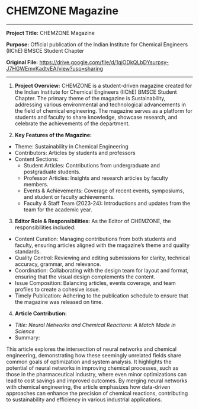 # CHEMZONE Magazine
---
**Project Title:** CHEMZONE Magazine

**Purpose:** Official publication of the Indian Institute for Chemical Engineers (IIChE) BMSCE Student Chapter

**Original File:** https://drive.google.com/file/d/1qjODkQLbDYsurpsy-J7HGWEmvKadtvEA/view?usp=sharing

---
1. **Project Overview:**
CHEMZONE is a student-driven magazine created for the Indian Institute for Chemical Engineers (IIChE) BMSCE Student Chapter. The primary theme of the magazine is Sustainability, addressing various environmental and technological advancements in the field of chemical engineering. The magazine serves as a platform for students and faculty to share knowledge, showcase research, and celebrate the achievements of the department.

2. **Key Features of the Magazine:**
- Theme: Sustainability in Chemical Engineering
- Contributors: Articles by students and professors
- Content Sections:
  - Student Articles: Contributions from undergraduate and postgraduate students.
  - Professor Articles: Insights and research articles by faculty members.
  - Events & Achievements: Coverage of recent events, symposiums, and student or faculty achievements.
  - Faculty & Staff Team (2023-24): Introductions and updates from the team for the academic year.

3. **Editor Role & Responsibilities:**
As the Editor of CHEMZONE, the responsibilities included:

- Content Curation: Managing contributions from both students and faculty, ensuring articles aligned with the magazine’s theme and quality standards.
- Quality Control: Reviewing and editing submissions for clarity, technical accuracy, grammar, and relevance.
- Coordination: Collaborating with the design team for layout and format, ensuring that the visual design complements the content.
- Issue Composition: Balancing articles, events coverage, and team profiles to create a cohesive issue.
- Timely Publication: Adhering to the publication schedule to ensure that the magazine was released on time.

4. **Article Contribution:**
- *Title: Neural Networks and Chemical Reactions: A Match Made in Science*
- Summary:

This article explores the intersection of neural networks and chemical engineering, demonstrating how these seemingly unrelated fields share common goals of optimization and system analysis. It highlights the potential of neural networks in improving chemical processes, such as those in the pharmaceutical industry, where even minor optimizations can lead to cost savings and improved outcomes.
By merging neural networks with chemical engineering, the article emphasizes how data-driven approaches can enhance the precision of chemical reactions, contributing to sustainability and efficiency in various industrial applications.

